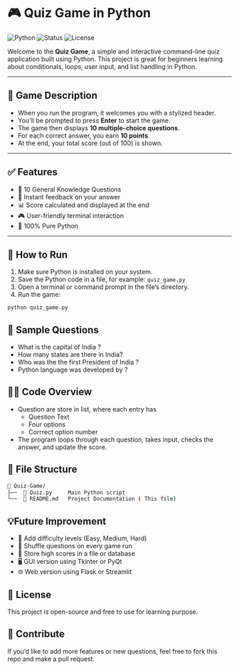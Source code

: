 # 🎮 Quiz Game in Python

![Python](https://img.shields.io/badge/Python-3.10+-blue?logo=python)
![Status](https://img.shields.io/badge/Status-Completed-brightgreen)
![License](https://img.shields.io/badge/License-Free-lightgrey)

Welcome to the **Quiz Game**, a simple and interactive command-line quiz application built using Python. This project is great for beginners learning about conditionals, loops, user input, and list handling in Python.

---

## 🧠 Game Description

- When you run the program, it welcomes you with a stylized header.
- You'll be prompted to press **Enter** to start the game.
- The game then displays **10 multiple-choice questions**.
- For each correct answer, you earn **10 points**.
- At the end, your total score (out of 100) is shown.

---

## ✅ Features

- 🧩 10 General Knowledge Questions  
- 🎯 Instant feedback on your answer  
- 📊 Score calculated and displayed at the end
- 🎮 User-friendly terminal interaction  
- 🐍 100% Pure Python

---

## 🚀 How to Run

1. Make sure Python is installed on your system.
2. Save the Python code in a file, for example: `quiz_game.py`
3. Open a terminal or command prompt in the file’s directory.
4. Run the game:

```bash
python quiz_game.py
```

## 🧾 Sample Questions

- What is the capital of India ?
- How many states are there in India?
- Who was the the first President of India ?
- Python language was developed by ?

## 🧑‍💻 Code Overview

- Question are store in list, where each entry has
    - Question Text
    - Four options
    - Corrrect option number
- The program loops through each question, takes input, checks the answer, and update the score.

## 📁 File Structure

```bash
📁 Quiz-Game/
├──  📄 Quiz.py     Main Python script
└──  📄 README.md   Project Documentation ( This file)
```

## 💡Future Improvement

- 🧠 Add difficulty levels (Easy, Medium, Hard)
- 🔀 Shuffle questions on every game run
- 💾 Store high scores in a file or database
- 🖥️ GUI version using Tkinter or PyQt
- 🌐 Web version using Flask or Streamlit

## 📜 License

This project is open-source and free to use  for learning purpose.

## 🙌 Contribute
If you’d like to add more features or new questions, feel free to fork this repo and make a pull request.